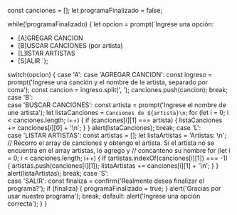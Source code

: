 const canciones = [];
let programaFinalizado = false;

while(!programaFinalizado) {
  let opcion = prompt(`Ingrese una opción:
   - [A]GREGAR CANCION
   - [B]USCAR CANCIONES (por artista)
   - [L]ISTAR ARTISTAS
   - [S]ALIR
  `);
  
  switch(opcion) {
    case 'A':
    case 'AGREGAR CANCION':
      const ingreso = prompt('Ingrese una canción y el nombre de le artista, separado por coma');
      const cancion = ingreso.split(', ');
      canciones.push(cancion);
      break;
    case 'B':  
    case 'BUSCAR CANCIONES':
      const artista = prompt('Ingrese el nombre de une artista');
      let listaCanciones = `Canciones de ${artista}\n`;
      for (let i = 0; i < canciones.length; i++) {
        if (canciones[i][1] === artista) {
          listaCanciones += canciones[i][0] + '\n'; 
        } 
      }
      alert(listaCanciones);
      break;
    case 'L':  
    case 'LISTAR ARTISTAS':
      const artistas = [];
      let listaArtistas = 'Artistas: \n';
      // Recorro el array de canciones y obtengo el artista. Si el artista no se encuentra en el array artistas, lo agrego y         // concanteno su nombre
      for (let i = 0; i < canciones.length; i++) {
        if (artistas.indexOf(canciones[i][1]) === -1) {
          artistas.push(canciones[i][1]);
          listaArtistas += canciones[i][1] + '\n'; 
        }
      }
      alert(listaArtistas);
      break;
    case 'S':  
    case 'SALIR':
      const finaliza = confirm('Realmente desea finalizar el programa?');
      if (finaliza) {
        programaFinalizado = true;
      }
      alert('Gracias por usar nuestro programa');
      break;
    default:
      alert('Ingrese una opción correcta');
  } 
}
